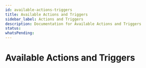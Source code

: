 ```yaml
---
id: available-actions-triggers
title: Available Actions and Triggers
sidebar_label: Actions and Triggers
description: Documentation for Available Actions and Triggers
status: 
whatsPending: 
---
```


# Available Actions and Triggers

